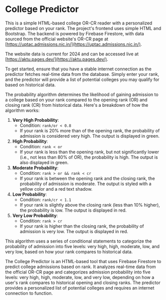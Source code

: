 # College Predictor

This is a simple HTML-based college OR-CR reader with a personalized predictor based on your rank. The project's frontend uses simple HTML and Bootstrap. The backend is powered by Firebase Firestore, with data sourced from the official website's OR-CR page at [https://uptac.admissions.nic.in/](https://uptac.admissions.nic.in/).

The website data is current for 2024 and can be accessed live at [https://aktu.pages.dev/](https://aktu.pages.dev/).

To get started, ensure that you have a stable internet connection as the predictor fetches real-time data from the database. Simply enter your rank, and the predictor will provide a list of potential colleges you may qualify for based on historical data.

The probability algorithm determines the likelihood of gaining admission to a college based on your rank compared to the opening rank (OR) and closing rank (CR) from historical data. Here's a breakdown of how the algorithm works:

1. **Very High Probability**:
    - Condition: `rank/or < 0.8`
    - If your rank is 20% more than of the opening rank, the probability of admission is considered very high. The output is displayed in green.
2. **High Probability**:
    - Condition: `rank < or`
    - If your rank is less than the opening rank, but not significantly lower (i.e., not less than 80% of OR), the probability is high. The output is also displayed in green.
3. **Moderate Probability**:
    - Condition: `rank > or && rank < cr`
    - If your rank is between the opening rank and the closing rank, the probability of admission is moderate. The output is styled with a yellow color and a red text shadow.
4. **Low Probability**:
    - Condition: `rank/cr < 1.1`
    - If your rank is slightly above the closing rank (less than 10% higher), the probability is low. The output is displayed in red.
5. **Very Low Probability**:
    - Condition: `rank > cr`
    - If your rank is higher than the closing rank, the probability of admission is very low. The output is displayed in red.

This algorithm uses a series of conditional statements to categorize the probability of admission into five levels: very high, high, moderate, low, and very low, based on how your rank compares to historical data.

The College Predictor is an HTML-based tool that uses Firebase Firestore to predict college admissions based on rank. It analyzes real-time data from the official OR-CR page and categorizes admission probability into five levels: very high, high, moderate, low, and very low, depending on how a user's rank compares to historical opening and closing ranks. The predictor provides a personalized list of potential colleges and requires an internet connection to function.